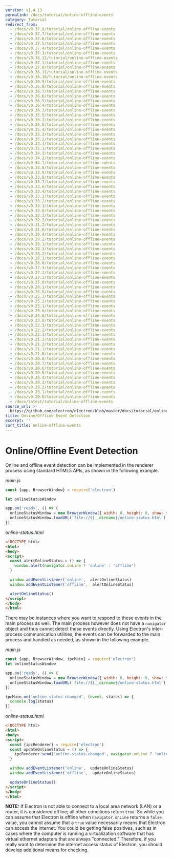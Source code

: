 ```yaml
---
version: v1.4.13
permalink: /docs/tutorial/online-offline-events
category: Tutorial
redirect_from:
  - /docs/v0.37.8/tutorial/online-offline-events
  - /docs/v0.37.7/tutorial/online-offline-events
  - /docs/v0.37.6/tutorial/online-offline-events
  - /docs/v0.37.5/tutorial/online-offline-events
  - /docs/v0.37.4/tutorial/online-offline-events
  - /docs/v0.37.3/tutorial/online-offline-events
  - /docs/v0.36.12/tutorial/online-offline-events
  - /docs/v0.37.1/tutorial/online-offline-events
  - /docs/v0.37.0/tutorial/online-offline-events
  - /docs/v0.36.11/tutorial/online-offline-events
  - /docs/v0.36.10/tutorial/online-offline-events
  - /docs/v0.36.9/tutorial/online-offline-events
  - /docs/v0.36.8/tutorial/online-offline-events
  - /docs/v0.36.7/tutorial/online-offline-events
  - /docs/v0.36.6/tutorial/online-offline-events
  - /docs/v0.36.5/tutorial/online-offline-events
  - /docs/v0.36.4/tutorial/online-offline-events
  - /docs/v0.36.3/tutorial/online-offline-events
  - /docs/v0.35.5/tutorial/online-offline-events
  - /docs/v0.36.2/tutorial/online-offline-events
  - /docs/v0.36.0/tutorial/online-offline-events
  - /docs/v0.35.4/tutorial/online-offline-events
  - /docs/v0.35.3/tutorial/online-offline-events
  - /docs/v0.35.2/tutorial/online-offline-events
  - /docs/v0.34.4/tutorial/online-offline-events
  - /docs/v0.35.1/tutorial/online-offline-events
  - /docs/v0.34.3/tutorial/online-offline-events
  - /docs/v0.34.2/tutorial/online-offline-events
  - /docs/v0.34.1/tutorial/online-offline-events
  - /docs/v0.34.0/tutorial/online-offline-events
  - /docs/v0.33.9/tutorial/online-offline-events
  - /docs/v0.33.8/tutorial/online-offline-events
  - /docs/v0.33.7/tutorial/online-offline-events
  - /docs/v0.33.6/tutorial/online-offline-events
  - /docs/v0.33.4/tutorial/online-offline-events
  - /docs/v0.33.3/tutorial/online-offline-events
  - /docs/v0.33.2/tutorial/online-offline-events
  - /docs/v0.33.1/tutorial/online-offline-events
  - /docs/v0.33.0/tutorial/online-offline-events
  - /docs/v0.32.3/tutorial/online-offline-events
  - /docs/v0.32.2/tutorial/online-offline-events
  - /docs/v0.31.2/tutorial/online-offline-events
  - /docs/v0.31.0/tutorial/online-offline-events
  - /docs/v0.30.4/tutorial/online-offline-events
  - /docs/v0.29.2/tutorial/online-offline-events
  - /docs/v0.29.1/tutorial/online-offline-events
  - /docs/v0.28.3/tutorial/online-offline-events
  - /docs/v0.28.2/tutorial/online-offline-events
  - /docs/v0.28.1/tutorial/online-offline-events
  - /docs/v0.28.0/tutorial/online-offline-events
  - /docs/v0.27.3/tutorial/online-offline-events
  - /docs/v0.27.2/tutorial/online-offline-events
  - /docs/v0.27.1/tutorial/online-offline-events
  - /docs/v0.27.0/tutorial/online-offline-events
  - /docs/v0.26.1/tutorial/online-offline-events
  - /docs/v0.26.0/tutorial/online-offline-events
  - /docs/v0.25.3/tutorial/online-offline-events
  - /docs/v0.25.2/tutorial/online-offline-events
  - /docs/v0.25.1/tutorial/online-offline-events
  - /docs/v0.25.0/tutorial/online-offline-events
  - /docs/v0.24.0/tutorial/online-offline-events
  - /docs/v0.23.0/tutorial/online-offline-events
  - /docs/v0.22.3/tutorial/online-offline-events
  - /docs/v0.22.2/tutorial/online-offline-events
  - /docs/v0.22.1/tutorial/online-offline-events
  - /docs/v0.21.3/tutorial/online-offline-events
  - /docs/v0.21.2/tutorial/online-offline-events
  - /docs/v0.21.1/tutorial/online-offline-events
  - /docs/v0.21.0/tutorial/online-offline-events
  - /docs/v0.20.8/tutorial/online-offline-events
  - /docs/v0.20.7/tutorial/online-offline-events
  - /docs/v0.20.6/tutorial/online-offline-events
  - /docs/v0.20.5/tutorial/online-offline-events
  - /docs/v0.20.4/tutorial/online-offline-events
  - /docs/v0.20.3/tutorial/online-offline-events
  - /docs/v0.20.2/tutorial/online-offline-events
  - /docs/v0.20.1/tutorial/online-offline-events
  - /docs/v0.20.0/tutorial/online-offline-events
  - /docs/latest/tutorial/online-offline-events
source_url: >-
  https://github.com/electron/electron/blob/master/docs/tutorial/online-offline-events.md
title: Online/Offline Event Detection
excerpt: ''
sort_title: online-offline-events
---
```

# Online/Offline Event Detection

Online and offline event detection can be implemented in the renderer process using standard HTML5 APIs, as shown in the following example.

_main.js_

```javascript
const {app, BrowserWindow} = require('electron')

let onlineStatusWindow

app.on('ready', () => {
  onlineStatusWindow = new BrowserWindow({ width: 0, height: 0, show: false })
  onlineStatusWindow.loadURL(`file://${__dirname}/online-status.html`)
})
```

_online-status.html_

```html
<!DOCTYPE html>
<html>
<body>
<script>
  const alertOnlineStatus = () => {
    window.alert(navigator.onLine ? 'online' : 'offline')
  }

  window.addEventListener('online',  alertOnlineStatus)
  window.addEventListener('offline',  alertOnlineStatus)

  alertOnlineStatus()
</script>
</body>
</html>
```

There may be instances where you want to respond to these events in the main process as well. The main process however does not have a `navigator` object and thus cannot detect these events directly. Using Electron's inter-process communication utilities, the events can be forwarded to the main process and handled as needed, as shown in the following example.

_main.js_

```javascript
const {app, BrowserWindow, ipcMain} = require('electron')
let onlineStatusWindow

app.on('ready', () => {
  onlineStatusWindow = new BrowserWindow({ width: 0, height: 0, show: false })
  onlineStatusWindow.loadURL(`file://${__dirname}/online-status.html`)
})

ipcMain.on('online-status-changed', (event, status) => {
  console.log(status)
})
```

_online-status.html_

```html
<!DOCTYPE html>
<html>
<body>
<script>
  const {ipcRenderer} = require('electron')
  const updateOnlineStatus = () => {
    ipcRenderer.send('online-status-changed', navigator.onLine ? 'online' : 'offline')
  }

  window.addEventListener('online',  updateOnlineStatus)
  window.addEventListener('offline',  updateOnlineStatus)

  updateOnlineStatus()
</script>
</body>
</html>
```

**NOTE:** If Electron is not able to connect to a local area network (LAN) or a router, it is considered offline; all other conditions return `true`. So while you can assume that Electron is offline when `navigator.onLine` returns a `false` value, you cannot assume that a `true` value necessarily means that Electron can access the internet. You could be getting false positives, such as in cases where the computer is running a virtualization software that has virtual ethernet adapters that are always "connected." Therefore, if you really want to determine the internet access status of Electron, you should develop additional means for checking.
